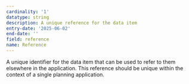 ```yaml
---
cardinality: '1'
datatype: string
description: A unique reference for the data item
entry-date: '2025-06-02'
end-date: ''
field: reference
name: Reference
---
```


A unique identifier for the data item that can be used to refer to them elsewhere in the application. This reference should be unique within the context of a single planning application.
